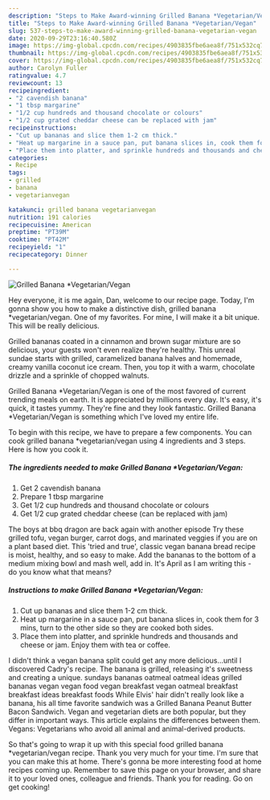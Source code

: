 ```yaml
---
description: "Steps to Make Award-winning Grilled Banana *Vegetarian/Vegan"
title: "Steps to Make Award-winning Grilled Banana *Vegetarian/Vegan"
slug: 537-steps-to-make-award-winning-grilled-banana-vegetarian-vegan
date: 2020-09-29T23:16:40.580Z
image: https://img-global.cpcdn.com/recipes/4903835fbe6aea8f/751x532cq70/grilled-banana-vegetarianvegan-recipe-main-photo.jpg
thumbnail: https://img-global.cpcdn.com/recipes/4903835fbe6aea8f/751x532cq70/grilled-banana-vegetarianvegan-recipe-main-photo.jpg
cover: https://img-global.cpcdn.com/recipes/4903835fbe6aea8f/751x532cq70/grilled-banana-vegetarianvegan-recipe-main-photo.jpg
author: Carolyn Fuller
ratingvalue: 4.7
reviewcount: 13
recipeingredient:
- "2 cavendish banana"
- "1 tbsp margarine"
- "1/2 cup hundreds and thousand chocolate or colours"
- "1/2 cup grated cheddar cheese can be replaced with jam"
recipeinstructions:
- "Cut up bananas and slice them 1-2 cm thick."
- "Heat up margarine in a sauce pan, put banana slices in, cook them for 3 mins, turn to the other side so they are cooked both sides."
- "Place them into platter, and sprinkle hundreds and thousands and cheese or jam. Enjoy them with tea or coffee."
categories:
- Recipe
tags:
- grilled
- banana
- vegetarianvegan

katakunci: grilled banana vegetarianvegan 
nutrition: 191 calories
recipecuisine: American
preptime: "PT39M"
cooktime: "PT42M"
recipeyield: "1"
recipecategory: Dinner

---
```



![Grilled Banana *Vegetarian/Vegan](https://img-global.cpcdn.com/recipes/4903835fbe6aea8f/751x532cq70/grilled-banana-vegetarianvegan-recipe-main-photo.jpg)

Hey everyone, it is me again, Dan, welcome to our recipe page. Today, I'm gonna show you how to make a distinctive dish, grilled banana *vegetarian/vegan. One of my favorites. For mine, I will make it a bit unique. This will be really delicious.

Grilled bananas coated in a cinnamon and brown sugar mixture are so delicious, your guests won&#39;t even realize they&#39;re healthy. This unreal sundae starts with grilled, caramelized banana halves and homemade, creamy vanilla coconut ice cream. Then, you top it with a warm, chocolate drizzle and a sprinkle of chopped walnuts.

Grilled Banana *Vegetarian/Vegan is one of the most favored of current trending meals on earth. It is appreciated by millions every day. It's easy, it's quick, it tastes yummy. They're fine and they look fantastic. Grilled Banana *Vegetarian/Vegan is something which I've loved my entire life.


To begin with this recipe, we have to prepare a few components. You can cook grilled banana *vegetarian/vegan using 4 ingredients and 3 steps. Here is how you cook it.

<!--inarticleads1-->

##### The ingredients needed to make Grilled Banana *Vegetarian/Vegan:

1. Get 2 cavendish banana
1. Prepare 1 tbsp margarine
1. Get 1/2 cup hundreds and thousand chocolate or colours
1. Get 1/2 cup grated cheddar cheese (can be replaced with jam)


The boys at bbq dragon are back again with another episode Try these grilled tofu, vegan burger, carrot dogs, and marinated veggies if you are on a plant based diet. This &#39;tried and true&#39;, classic vegan banana bread recipe is moist, healthy, and so easy to make. Add the bananas to the bottom of a medium mixing bowl and mash well, add in. It&#39;s April as I am writing this - do you know what that means? 

<!--inarticleads2-->

##### Instructions to make Grilled Banana *Vegetarian/Vegan:

1. Cut up bananas and slice them 1-2 cm thick.
1. Heat up margarine in a sauce pan, put banana slices in, cook them for 3 mins, turn to the other side so they are cooked both sides.
1. Place them into platter, and sprinkle hundreds and thousands and cheese or jam. Enjoy them with tea or coffee.


I didn&#39;t think a vegan banana split could get any more delicious…until I discovered Cadry&#39;s recipe. The banana is grilled, releasing it&#39;s sweetness and creating a unique. sundays bananas oatmeal oatmeal ideas grilled bananas vegan vegan food vegan breakfast vegan oatmeal breakfast breakfast ideas breakfast foods While Elvis&#39; hair didn&#39;t really look like a banana, his all time favorite sandwich was a Grilled Banana Peanut Butter Bacon Sandwich. Vegan and vegetarian diets are both popular, but they differ in important ways. This article explains the differences between them. Vegans: Vegetarians who avoid all animal and animal-derived products. 

So that's going to wrap it up with this special food grilled banana *vegetarian/vegan recipe. Thank you very much for your time. I'm sure that you can make this at home. There's gonna be more interesting food at home recipes coming up. Remember to save this page on your browser, and share it to your loved ones, colleague and friends. Thank you for reading. Go on get cooking!
